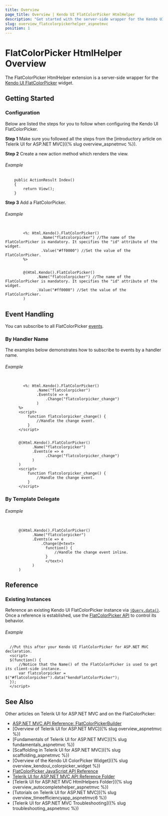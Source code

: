 ```yaml
---
title: Overview
page_title: Overview | Kendo UI FlatColorPicker HtmlHelper
description: "Get started with the server-side wrapper for the Kendo UI FlatColorPicker widget for ASP.NET MVC."
slug: overview_flatcolorpickerhelper_aspnetmvc
position: 1
---
```


# FlatColorPicker HtmlHelper Overview

The FlatColorPicker HtmlHelper extension is a server-side wrapper for the [Kendo UI FlatColorPicker](../../../kendo-ui/api/javascript/ui/flatcolorpicker) widget.

## Getting Started

### Configuration

Below are listed the steps for you to follow when configuring the Kendo UI FlatColorPicker.

**Step 1** Make sure you followed all the steps from the [introductory article on Telerik UI for ASP.NET MVC]({% slug overview_aspnetmvc %}).

**Step 2** Create a new action method which renders the view.

###### Example

        public ActionResult Index()
        {
            return View();
        }

**Step 3** Add a FlatColorPicker.

###### Example

```tab-ASPX

        <%: Html.Kendo().FlatColorPicker()
                .Name("flatcolorpicker") //The name of the FlatColorPicker is mandatory. It specifies the "id" attribute of the widget.
                .Value("#ff0000") //Set the value of the FlatColorPicker.
        %>
```
```tab-Razor

        @(Html.Kendo().FlatColorPicker()
              .Name("flatcolorpicker") //The name of the FlatColorPicker is mandatory. It specifies the "id" attribute of the widget.
              .Value("#ff0000") //Set the value of the FlatColorPicker.
        )
```

## Event Handling

You can subscribe to all FlatColorPicker [events](../../../kendo-ui/api/javascript/ui/flatcolorpicker#events).

### By Handler Name

The examples below demonstrates how to subscribe to events by a handler name.

###### Example

```tab-ASPX

        <%: Html.Kendo().FlatColorPicker()
              .Name("flatcolorpicker")
              .Events(e => e
                  .Change("flatcolorpicker_change")
              )
      %>
      <script>
          function flatcolorpicker_change() {
              //Handle the change event.
          }
      </script>
```
```tab-Razor

      @(Html.Kendo().FlatColorPicker()
            .Name("flatcolorpicker")
            .Events(e => e
                  .Change("flatcolorpicker_change")
            )
      )
      <script>
          function flatcolorpicker_change() {
              //Handle the change event.
          }
      </script>
```

### By Template Delegate

###### Example

```tab-Razor

      @(Html.Kendo().FlatColorPicker()
            .Name("flatcolorpicker")
            .Events(e => e
                .Change(@<text>
                  function() {
                      //Handle the change event inline.
                  }
                  </text>)
            )
      )
```

## Reference

### Existing Instances

Reference an existing Kendo UI FlatColorPicker instance via [`jQuery.data()`](http://api.jquery.com/jQuery.data/). Once a reference is established, use the [FlatColorPicker API](../../../kendo-ui/api/javascript/ui/flatcolorpicker#methods) to control its behavior.

###### Example

      //Put this after your Kendo UI FlatColorPicker for ASP.NET MVC declaration.
      <script>
      $(function() {
          //Notice that the Name() of the FlatColorPicker is used to get its client-side instance.
          var flatcolorpicker = $("#flatcolorpicker").data("kendoFlatColorPicker");
      });
      </script>

## See Also

Other articles on Telerik UI for ASP.NET MVC and on the FlatColorPicker:

* [ASP.NET MVC API Reference: FlatColorPickerBuilder](/api/Kendo.Mvc.UI.Fluent/FlatColorPickerBuilder)
* [Overview of Telerik UI for ASP.NET MVC]({% slug overview_aspnetmvc %})
* [Fundamentals of Telerik UI for ASP.NET MVC]({% slug fundamentals_aspnetmvc %})
* [Scaffolding in Telerik UI for ASP.NET MVC]({% slug scaffolding_aspnetmvc %})
* [Overview of the Kendo UI ColorPicker Widget]({% slug overview_kendoui_colorpicker_widget %})
* [FlatColorPicker JavaScript API Reference](/api/javascript/ui/flatcolorpicker)
* [Telerik UI for ASP.NET MVC API Reference Folder](/api/Kendo.Mvc/AggregateFunction)
* [Telerik UI for ASP.NET MVC HtmlHelpers Folder]({% slug overview_autocompletehelper_aspnetmvc %})
* [Tutorials on Telerik UI for ASP.NET MVC]({% slug overview_timeefficiencyapp_aspnetmvc6 %})
* [Telerik UI for ASP.NET MVC Troubleshooting]({% slug troubleshooting_aspnetmvc %})
